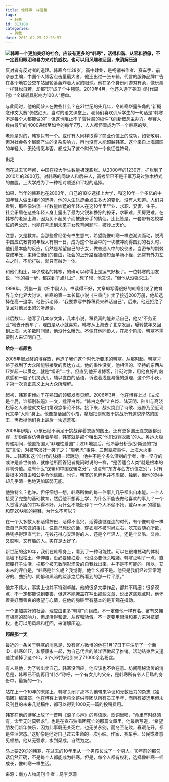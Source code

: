 ```yaml
---
title: 像韩寒一样活着
tags:
  - 韩寒
id: 313108
categories:
  - 转载
date: 2011-02-25 12:26:57
---
```


**![韩寒](http://love4026.files.wordpress.com/2011/02/han-han.jpg "韩寒")一个更加美好的社会，应该有更多的“韩寒”，活得和谐、从容和骄傲，不一定要用眼泪和暴力来对抗威权，也可以用风趣和迂回，来消解压迫**

反对者有反对者的道理。韩寒今年28岁，高中肄业，是畅销书作者、赛车手、前杂志主编，中国个人博客点击量最大者，他还出过一张专辑，代言的服饰品牌广告在各个地铁公交车站里轮番轰炸着大家的眼球。他在多个身份间游刃有余，像玩票一样轻松自若，却都“玩”成了个中翘楚。2010年4月，他还入选了美国《时代周刊》“全球最具影响力100人”榜单。

与此同时，他的同龄人在做些什么？在21世纪的头几年，令韩寒崭露头角的“新概念作文大赛”仍然红火，当时的语文课堂上，老师们喜欢训斥学生的一句话是“韩寒不是每个人都能做的”！但这也阻止不了雪片般的稿件飞向新概念主办方。参赛人数由最早的4000递增至如今的每年7万，人人都怀着成为下一个韩寒的梦。

老师是对的，韩寒只有一个。或许有人同样取得了商业价值上的成功，如郭敬明，但对社会各个层面产生的复杂影响力，再也没有人能超越韩寒。这个来自上海郊区的年轻人，无论情愿与否，都成为了这个时代的一个象征性符号。

**出走**

而在过去10年间，中国在校大学生数量极速膨胀。从2000年的1230万，扩张到了2010年的2800万。对韩寒的同龄人和后来人，高考早已不是千军万马过独木桥式的血腥，上大学成为了一种相对顺遂和平坦的选择。

如果，当年的韩寒也在2000年，自己的18岁选择上大学，和这10年一个多亿的中国年轻人做出相同的选择，他的人生轨迹会发生多大的变化，没有人知道。人们只看到，那些像洪流一样数量凶猛的年轻人在这10年里毕业、求职、娶妻、生子。社会矛盾在这些年轻人身上露出了最为尖锐和狰狞的獠牙，求职难，买房更难。在韩寒的老家上海，因为买不起房子而被迫分手的情侣，比比皆是。一套带有名校学位的老公房，也能在考虑到未来子女教育问题时，被炒上天价。

注意，又是教育。当那些曾经带有书生意气，希望能像韩寒一样逆潮流而动，脱离中国应试教育的年轻人有朝一日，成为这个社会中的一块被冲刷得圆润的石头时，他们最本能的反应，仍然是希望自己的子女，做普通人中的佼佼者。当密布的荆棘变成牢笼，束缚住他们的自由，社会的上升路径被缩短至羊肠小径，还常有外力左右之时，不能打破，就只有融为一体。

和他们相比，年少成名的韩寒，的确可以称得上是运气好极了。一位韩寒的朋友说，“他的每一步，都踩到了点儿上”，想了想，他又说，“但他从没强求过。”

1998年，凭借一篇《杯中窥人》，书读得不好，文章却写得很好的韩寒引发了教育界与文化界大讨论。韩寒的第一本长篇小说《三重门》卖了接近200万册，他却选择在高一退学，他告诉老师，“我要靠写书挣稿费来养活自己”。后来，他还拒绝了复旦对他发出的旁听邀请。

此后数年，他写了几本杂文集，几本小说，稿费真的能养活自己，他又“不务正业”地去开赛车了，理由是从小就喜欢。韩寒从上海去了北京发展，辗转数年又回到上海。大多数时间里，他没什么曝光。不像其他同龄人，在那个阶段，韩寒不需要别人来证明自己。

**给你一点颜色**

2005年起发酵的博客热，再造了我们这个时代所要求的韩寒。从那时起，韩寒才终于找到了大众所能够接受的表达方式。他的秉性没变，他相信的、坚持的东西从17岁起一以贯之，就是“常识”二字。但直到他开设博客，针砭时弊，用他良好的幽默感和一股子机灵劲儿，辅以直白的话语，诉说着浅显易懂的道理，这个帅小伙，才第一次真正意义上为大众所理解。

起初，韩寒更倾向于在熟知的领域发表见解。2006年3月，他在博客上以《文坛是个屁，谁都别装逼》一文，批评白烨。“韩白之争”让白烨、陆天明、陆川与高晓松等名人和他就文坛门第观念争论不休。接下来，战火烧到了诗歌、选修乃至近现代文学“大师”身上。他像童话里的小孩，拿起把剑就敢于挑战所有道貌岸然的国王，再掀掉他们身上最后一块遮羞布。

2008年伊始，小孩已经不满足于挑战穿着衣服的国王，还有更多国王连衣服都没穿，却伪装得仿佛身着华服，韩寒就是那个嚷出来“他们没穿衣服”的人。奥运火炬传递期间，他直指国人“非理性爱国”；汶川地震后，他冷静分析莎朗·斯通的“报应”言论，对被骂汉奸一笑了之；“周老虎”事件、三聚氰胺事件、上海大火事件……韩寒和这个时代的脉搏一起跳动。他并不是个多么深刻的学者，唯一坚守的或许是普世价值，就像他所回答记者提问时说的一样，“是否适合人类”就是根本的评判价值。没有什么“逻辑和中国逻辑之分”，也没有“东方与西方价值之别”，只有最根本的自由和公平令他信服。也许，韩寒的见解也并不周密、独到，但他的对手却几乎清一色地更加孱弱无能。

他独特么？也许。但仔细想一想，韩寒所做的每一件事儿几乎都出自本能。一个人接受了完整的基础教育，然后他不想再上学，为什么不能去做他喜欢的事儿？一个人觉得茅盾的书写得不好，为什么不能批评？一个人不偷不抢，戴Armani的墨镜和穿20块钱的拖鞋，为什么不可以？

在一个大多数人都活得拧巴，活得不高兴，活得遗憾连连的时代，有个像韩寒一样做自己喜欢做的事儿，说自己想说的话，穿衣服不被时尚左右，吃东西随心所欲，挣钱挣得理直气壮，花钱花得心安理得的人，还是个年轻人，还是个又酷、又帅、又聪明、又有趣的人。实在是太好了。

新世纪的这10年，我们在韩寒身上，看到了一种可能性。可以在很难撼动的体制高墙下松松土、伸伸腰，没必要硬扛着，也没必要低头哈腰。韩寒证明了一点，直起腰杆子生活，把那个被无数阴影湮没的自我找出来，并不是不可能的。所以，艾未未的评价是，“韩寒是什么呢？我觉得，他什么都不是。他只是我们经过异常泥泞的、曲折的、阴郁和黑暗的跋涉之后所看到的那一片平原。”

他并不伟大，事实上也并不特别卓越。他的很多文学作品，都并不精细；很多观点，不一定都能说到要害，但这不能掩盖在写出那些文章、说出这些观点时，他怀着美好而善良的愿望与心情，在他的胸腔里有基本的是非观在搏动。

一个更加美好的社会，理应由更多“韩寒”而组成。不一定像他一样有名、富有又拥有极高的影响力，但却活得和谐、从容和骄傲。不一定要用眼泪和暴力来对抗威权，也可以用风趣和迂回，来消解压迫。

**超越那一天**

最近的一条关于韩寒的消息是，没有官方微博的他在1月17日下午注册了一个新ID：韩寒0117，和蔡康永一起，为自己代言的某洋酒做起了推销。活动结束后又迅速注销掉了这个ID。3个小时为他引来了71000余名粉丝。

有人骂他，为了钱出卖自己。韩寒没回应，他应该也不会在意。坊间隐秘流传的消息是，韩寒已不能再用“韩少”称呼，一个有女儿的父亲，是韩寒所有令人目眩的身份中，最新的一个。

站在上一个10年的末尾上，韩寒关闭了那本为他带来争议和无数压力的杂志《独唱团》编辑部，他在博客上表示将全薪供养团队所有员工半年，而所有被选用但未及刊登的未来几期稿件，都可以得到1000元一篇的投稿费用。

韩寒在他的博客上放了一首叫《浪子心声》的粤语歌，歌词里唱，“命里有时终须有，命里无时莫强求”。也是在宣布独唱团死亡的那篇文章里，他最后写道，“希望朋友们新年快乐，因为此事既无关死亡，也无关永别，而冬至花败，春暖花开，都是生活常态。”这好像是他对自己过去生命的一次小结。作家、赛车手、公民或者意见领袖，他从无强求，水到渠成，自然为之。

马上要29岁的韩寒，在过去的10年里从一个男孩长成了一个男人。10年前的那句话仍然正确，不是每个人都能成为韩寒。但是，每个人都有权利，选择像韩寒一样成长，像韩寒一样生活。

来源：南方人物周刊 作者：马李灵珊